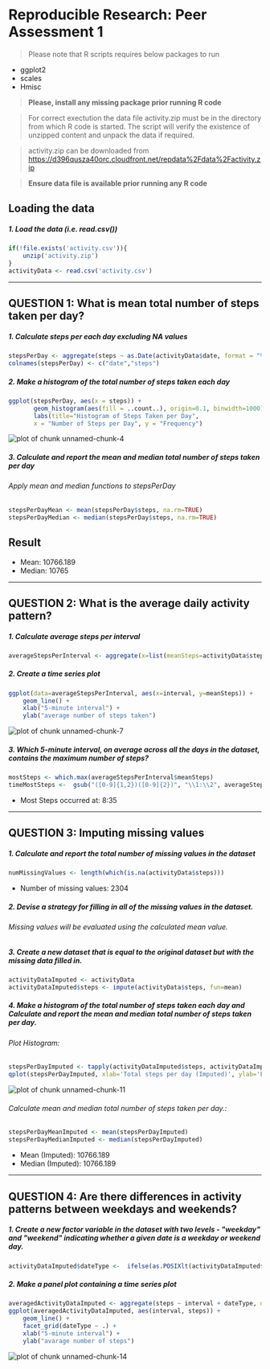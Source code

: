 # Reproducible Research: Peer Assessment 1
> Please note that R scripts requires below packages to run

* ggplot2
* scales
* Hmisc

>**Please, install any missing package prior running R code**

> For correct exectution the data file activity.zip must be in the directory
> from which R code is started. The script will verify the existence of unzipped
> content and unpack the data if required.

> activity.zip can be downloaded from https://d396qusza40orc.cloudfront.net/repdata%2Fdata%2Factivity.zip

>**Ensure data file is available prior running any R code**


## Loading the data
##### 1. Load the data (i.e. read.csv())

```r
if(!file.exists('activity.csv')){
    unzip('activity.zip')
}
activityData <- read.csv('activity.csv')
```
-----

## QUESTION 1: What is mean total number of steps taken per day?
##### 1. Calculate steps per each day excluding NA values 

```r
stepsPerDay <- aggregate(steps ~ as.Date(activityData$date, format = "%Y-%m-%d"), activityData, sum)
colnames(stepsPerDay) <- c("date","steps")
```

##### 2. Make a histogram of the total number of steps taken each day

```r
ggplot(stepsPerDay, aes(x = steps)) + 
       geom_histogram(aes(fill = ..count..), origin=0.1, binwidth=1000) +
       labs(title="Histogram of Steps Taken per Day", 
       x = "Number of Steps per Day", y = "Frequency")
```

![plot of chunk unnamed-chunk-4](figure/unnamed-chunk-4-1.png) 

##### 3. Calculate and report the mean and median total number of steps taken per day
###### Apply mean and median functions to stepsPerDay  

```r
stepsPerDayMean <- mean(stepsPerDay$steps, na.rm=TRUE)
stepsPerDayMedian <- median(stepsPerDay$steps, na.rm=TRUE)
```
## Result
* Mean: 10766.189
* Median:  10765

-----

## QUESTION 2: What is the average daily activity pattern?

##### 1. Calculate average steps per interval

```r
averageStepsPerInterval <- aggregate(x=list(meanSteps=activityData$steps), by=list(interval=activityData$interval), FUN=mean, na.rm=TRUE)
```

##### 2. Create a time series plot

```r
ggplot(data=averageStepsPerInterval, aes(x=interval, y=meanSteps)) +
    geom_line() +
    xlab("5-minute interval") +
    ylab("average number of steps taken")
```

![plot of chunk unnamed-chunk-7](figure/unnamed-chunk-7-1.png) 

##### 3. Which 5-minute interval, on average across all the days in the dataset, contains the maximum number of steps?

```r
mostSteps <- which.max(averageStepsPerInterval$meanSteps)
timeMostSteps <-  gsub("([0-9]{1,2})([0-9]{2})", "\\1:\\2", averageStepsPerInterval[mostSteps,'interval'])
```

* Most Steps occurred at: 8:35

----

## QUESTION 3: Imputing missing values
##### 1. Calculate and report the total number of missing values in the dataset 

```r
numMissingValues <- length(which(is.na(activityData$steps)))
```

* Number of missing values: 2304

##### 2. Devise a strategy for filling in all of the missing values in the dataset.

###### Missing values will be evaluated using the calculated mean value.

##### 3. Create a new dataset that is equal to the original dataset but with the missing data filled in.

```r
activityDataImputed <- activityData
activityDataImputed$steps <- impute(activityData$steps, fun=mean)
```


##### 4. Make a histogram of the total number of steps taken each day and Calculate and report the mean and median total number of steps taken per day.

###### Plot Histogram:


```r
stepsPerDayImputed <- tapply(activityDataImputed$steps, activityDataImputed$date, sum)
qplot(stepsPerDayImputed, xlab='Total steps per day (Imputed)', ylab='Frequency', binwidth=1000) + geom_histogram(aes(fill = ..count..), binwidth=1000)
```

![plot of chunk unnamed-chunk-11](figure/unnamed-chunk-11-1.png) 

###### Calculate mean and median total number of steps taken per day.:

```r
stepsPerDayMeanImputed <- mean(stepsPerDayImputed)
stepsPerDayMedianImputed <- median(stepsPerDayImputed)
```
* Mean (Imputed): 10766.189
* Median (Imputed):  10766.189


----

## QUESTION 4: Are there differences in activity patterns between weekdays and weekends?
##### 1. Create a new factor variable in the dataset with two levels - "weekday" and "weekend" indicating whether a given date is a weekday or weekend day.


```r
activityDataImputed$dateType <-  ifelse(as.POSIXlt(activityDataImputed$date)$wday %in% c(0,6), 'weekend', 'weekday')
```

##### 2. Make a panel plot containing a time series plot


```r
averagedActivityDataImputed <- aggregate(steps ~ interval + dateType, data=activityDataImputed, mean)
ggplot(averagedActivityDataImputed, aes(interval, steps)) + 
    geom_line() + 
    facet_grid(dateType ~ .) +
    xlab("5-minute interval") + 
    ylab("avarage number of steps")
```

![plot of chunk unnamed-chunk-14](figure/unnamed-chunk-14-1.png) 

